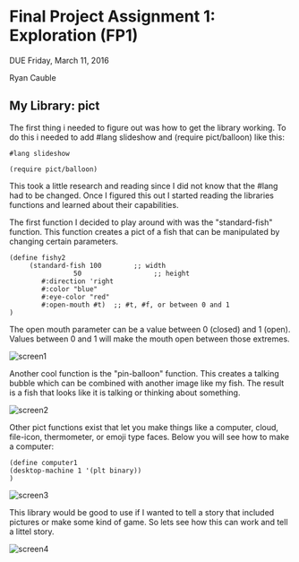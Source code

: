 # Final Project Assignment 1: Exploration (FP1)
DUE Friday, March 11, 2016

Ryan Cauble

## My Library: pict

The first thing i needed to figure out was how to get the library working.
To do this i needed to add #lang slideshow and (require pict/balloon) like this:
```
#lang slideshow

(require pict/balloon)
```
This took a little research and reading since I did not know that the #lang had to
be changed. Once I figured this out I started reading the libraries functions and 
learned about their capabilities.

The first function I decided to play around with was the "standard-fish" function. 
This function creates a pict of a fish that can be manipulated by changing certain
parameters. 
```
(define fishy2
     (standard-fish	100        ;; width	 	 	 	 
 	 	        50	                ;; height	 	 	 
 	 	#:direction 'right  	 	 	 	 
 	 	#:color "blue"	 	 	 	 
 	 	#:eye-color "red"	 	 	 	 
 	 	#:open-mouth #t)  ;; #t, #f, or between 0 and 1
)
```
The open mouth parameter can be a value between 0 (closed) and 1 (open). 
Values between 0 and 1 will make the mouth open between those extremes.


![screen1](https://cloud.githubusercontent.com/assets/17748575/13704660/ffe0dc9a-e76a-11e5-93f7-fadcea4292be.png)




Another cool function is the "pin-balloon" function. This creates a talking bubble which can be combined with 
another image like my fish. The result is a fish that looks like it is talking or thinking about something. 

![screen2](https://cloud.githubusercontent.com/assets/17748575/13705038/fb24ad74-e76c-11e5-940c-262526c4eb8f.png)



Other pict functions exist that let you make things like a computer, cloud, file-icon, thermometer, or 
emoji type faces. Below you will see how to make a computer:

```
(define computer1
(desktop-machine 1 '(plt binary))
)

```
![screen3](https://cloud.githubusercontent.com/assets/17748575/13705440/e1de2f82-e76e-11e5-9a7a-92c59e464657.png)







This library would be good to use if I wanted to tell a story that included pictures or make some 
kind of game. So lets see how this can work and tell a littel story.


![screen4](https://cloud.githubusercontent.com/assets/17748575/13705655/c3b9eb76-e76f-11e5-8c7a-03a8cc7f8986.png)






